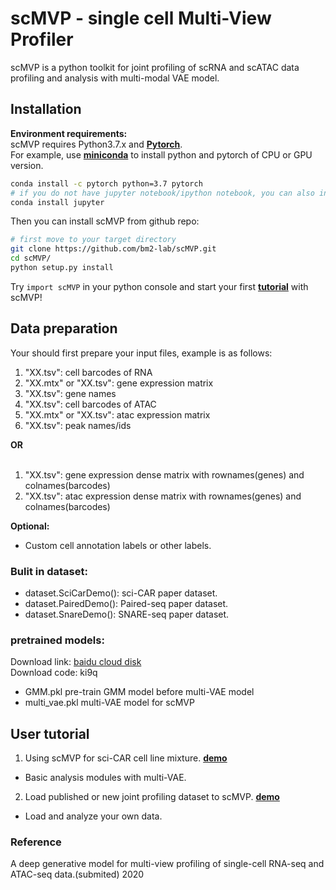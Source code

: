 # scMVP - single cell Multi-View Profiler

scMVP is a python toolkit for joint profiling of scRNA and scATAC data profiling and analysis
with multi-modal VAE model.

## Installation
**Environment requirements:**<br>
scMVP requires Python3.7.x and [**Pytorch**](http://pytorch.org).<br>
For example, use [**miniconda**](https://conda.io/miniconda.html) to install python and pytorch of CPU or GPU version.
```Bash
conda install -c pytorch python=3.7 pytorch
# if you do not have jupyter notebook/ipython notebook, you can also install by conda
conda install jupyter
```

Then you can install scMVP from github repo:<br>
```Bash
# first move to your target directory
git clone https://github.com/bm2-lab/scMVP.git
cd scMVP/
python setup.py install
```

Try ```import scMVP``` in your python console and start your first [**tutorial**](demos/scMVP_tutorial.ipynb) with scMVP!

## Data preparation
Your should first prepare your input files, example is as follows:

1. "XX.tsv": cell barcodes of RNA <br>
2. "XX.mtx" or  "XX.tsv": gene expression matrix <br>
3. "XX.tsv": gene names <br>
4. "XX.tsv": cell barcodes of ATAC <br>
5. "XX.mtx" or  "XX.tsv": atac expression matrix  <br>
6. "XX.tsv": peak names/ids <br>

**OR** <br>
<br>
1. "XX.tsv": gene expression dense matrix with rownames(genes) and colnames(barcodes)<br>
2. "XX.tsv": atac expression dense matrix with rownames(genes) and colnames(barcodes)<br>

**Optional:**<br>
- Custom cell annotation labels or other labels. <br>


### Bulit in dataset:
- dataset.SciCarDemo(): sci-CAR paper dataset.<br>
- dataset.PairedDemo(): Paired-seq paper dataset.<br>
- dataset.SnareDemo(): SNARE-seq paper dataset.<br>

### pretrained models:<br>
Download link: [baidu cloud disk](https://pan.baidu.com/s/1Lk_BRyHq8Re_zpXWBMkLqA)<br>
Download code: ki9q<br>
- GMM.pkl pre-train GMM model before multi-VAE model <br>
- multi_vae.pkl multi-VAE model for scMVP <br>

## User tutorial

1. Using scMVP for sci-CAR cell line mixture. [**demo**](demos/scMVP_tutorial.ipynb)
- Basic analysis modules with multi-VAE.

2. Load published or new joint profiling dataset to scMVP. [**demo**](demos/scMVP_dataloader.ipynb)
- Load and analyze your own data.


### Reference
A deep generative model for multi-view profiling of single-cell RNA-seq and ATAC-seq data.(submited) 2020

